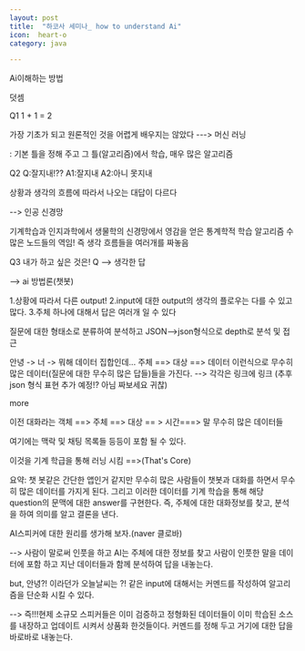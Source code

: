 ```yaml
---
layout: post
title:  "하코사 세미나_ how to understand Ai"
icon:  heart-o
category: java

---
```


 Ai이해하는 방법
 
 덧셈 
 
 Q1
 1 + 1 = 2
 
 가장 기초가 되고 원론적인 것을 어렵게 배우지는 않았다
 ---> 머신 러닝
 
 : 기본 틀을 정해 주고 그 틀(알고리즘)에서 학습, 매우 많은 알고리즘
 
 
 Q2
 Q:잘지내!??  A1:잘지내
            A2:아니 못지내 
            
 상황과 생각의 흐름에 따라서 나오는 대답이 다르다
 
 --> 인공 신경망
 
 기계학습과 인지과학에서 생물학의 신경망에서 영감을 얻은 통계학적 학습 알고리즘
 수많은 노드들의 역임! 즉 생각 흐름들을 여러개를 짜놓음
 
 
 Q3 내가 하고 싶은 것은! 
 Q --> 생각한 답 
            
 --> ai 방법론(챗봇)            

 1.상황에 따라서 다른 output!
 2.input에 대한 output의 생각의 플로우는 다를 수 있고 많다.
 3.주체 하나에 대해서 답은 여러개 일 수 있다
 
 질문에 대한 형태소로 분류하여 분석하고 JSON-->json형식으로 depth로 분석 및 접근 
 
 안녕 -> 너 -> 뭐해
 데이터 집합인데...
 주체 ==> 대상 ==> 데이터
    이런식으로 무수히 많은 데이터(질문에 대한 무수히 많은 답들)들을 가진다. --> 각각은 링크에 링크
(추후 json 형식 표현 추가 예정!? 아님 짜보세요 귀찮)
    
 more
 
 이전 대화라는 객체 ==> 주체 ==> 대상 == > 시간===> 말  무수히 많은 데이터들     

 여기에는 맥락 및 채팅 목록들 등등이 포함 될 수 있다.
 
 이것을 기계 학급을 통해 러닝 시킴  ==>(That's Core)
 
 요약: 챗 봇같은 간단한 앱인거 같지만 무수히 많은 사람들이 
 챗봇과 대화를 하면서 무수히 많은 데이터를 가지게 된다. 그리고 
  이러한 데이터를 기계 학습을 통해 해당 question의 문맥에 대한 answer를 구현한다.
 즉, 주체에 대한 대화정보를 찾고, 분석을 하여 의미를 알고 결론을 낸다. 
 
 
 
 AI스피커에 대한 원리를 생가해 보자.(naver 클로바)
 
 --> 사람이 말로써 인풋을 하고 AI는 주체에 대한 정보를 찾고 사람이 인풋한 말을 
 데이터에 포함 하고 지난 데이터들과 함께 분석하여 답을 내놓는다.
 
 but, 안녕?! 이라던가 오늘날씨는 ?! 같은 input에 대해서는 커멘드를 작성하여
 알고리즘을 단순화 시킬 수 있다.
 
 
 --> 즉!!!현제 소규모 스피커들은 이미 검증하고 정형화된 데이터들이 이미 
 학습된 소스를 내장하고 업데이트 시켜서 상품화 한것들이다.
 커멘드를 정해 두고 거기에 대한 답을 바로바로 내놓는다.
   
 
 